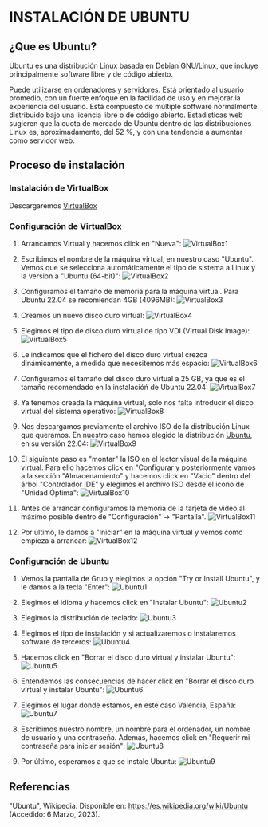 # INSTALACIÓN DE UBUNTU

## ¿Que es Ubuntu?

Ubuntu es una distribución Linux basada en Debian GNU/Linux, que incluye principalmente software libre y de código abierto.

Puede utilizarse en ordenadores y servidores. Está orientado al usuario promedio, con un fuerte enfoque en la facilidad de uso y en mejorar la experiencia del usuario. Está compuesto de múltiple software normalmente distribuido bajo una licencia libre o de código abierto. Estadísticas web sugieren que la cuota de mercado de Ubuntu dentro de las distribuciones Linux es, aproximadamente, del 52 %, y con una tendencia a aumentar como servidor web.

## Proceso de instalación

### Instalación de VirtualBox

Descargaremos [VirtualBox](https://www.virtualbox.org/)

### Configuración de VirtualBox

1. Arrancamos Virtual y hacemos click en "Nueva":
![VirtualBox1](https://github.com/neusmartinez/InstalacionUbuntu/blob/main/VIRTUALBOX1.png)


2. Escribimos el nombre de la máquina virtual, en nuestro caso "Ubuntu". Vemos que se selecciona automáticamente el tipo de sistema a Linux y la version a "Ubuntu (64-bit)":
![VirtualBox2](https://github.com/neusmartinez/InstalacionUbuntu/blob/main/VIRTUALBOX2.png)


3. Configuramos el tamaño de memoria para la máquina virtual. Para Ubuntu 22.04 se recomiendan 4GB (4096MB):
![VirtualBox3](https://github.com/neusmartinez/InstalacionUbuntu/blob/main/VIRTUALBOX3.png)


4. Creamos un nuevo disco duro virtual:
![VirtualBox4](https://github.com/neusmartinez/InstalacionUbuntu/blob/main/VIRTUALBOX4.png)


5. Elegimos el tipo de disco duro virtual de tipo VDI (Virtual Disk Image):
![VirtualBox5](https://github.com/neusmartinez/InstalacionUbuntu/blob/main/VIRTUALBOX5.png)


6. Le indicamos que el fichero del disco duro virtual crezca dinámicamente, a medida que necesitemos más espacio:
![VirtualBox6](https://github.com/neusmartinez/InstalacionUbuntu/blob/main/VIRTUALBOX6.png)


7. Configuramos el tamaño del disco duro virtual a 25 GB,  ya que es el tamaño recomendado en la instalacióń de Ubuntu 22.04:
![VirtualBox7](https://github.com/neusmartinez/InstalacionUbuntu/blob/main/VIRTUALBOX7.png)


8. Ya tenemos creada la máquina virtual, solo nos falta introducir el disco virtual del sistema operativo:
![VirtualBox8](https://github.com/neusmartinez/InstalacionUbuntu/blob/main/VIRTUALBOX8.png)


9. Nos descargamos previamente el archivo ISO de la distribución Linux que queramos. En nuestro caso hemos elegido la distribución [Ubuntu](https://ubuntu.com/), en su versión 22.04:
![VirtualBox9](https://github.com/neusmartinez/InstalacionUbuntu/blob/main/VIRTUALBOX9.png)


10. El siguiente paso es "montar" la ISO en el lector visual de la máquina virtual. Para ello hacemos click en "Configurar y posteriormente vamos a la sección "Almacenamiento" y hacemos click en "Vacio" dentro del árbol "Controlador IDE"  y elegimos el archivo ISO desde el icono de "Unidad Óptima":
![VirtualBox10](https://github.com/neusmartinez/InstalacionUbuntu/blob/main/VIRTUALBOX10.png)


11. Antes de arrancar configuramos la memoria de la tarjeta de video al máximo posible dentro de "Configuración" -> "Pantalla".
![VirtualBox11](https://github.com/neusmartinez/InstalacionUbuntu/blob/main/VIRTUALBOX11.png)


12. Por último, le damos a "Iniciar" en la máquina virtual y vemos como empieza a arrancar:
![VirtualBox12](https://github.com/neusmartinez/InstalacionUbuntu/blob/main/VIRTUALBOX12.png)


### Configuración de Ubuntu

1. Vemos la pantalla de Grub y elegimos la opción "Try or Install Ubuntu", y le damos a la tecla "Enter":
![Ubuntu1](https://github.com/neusmartinez/InstalacionUbuntu/blob/main/UBUNTU1.png)


2. Elegimos el idioma y hacemos click en "Instalar Ubuntu":
![Ubuntu2](https://github.com/neusmartinez/InstalacionUbuntu/blob/main/UBUNTU2.png)


3. Elegimos la distribución de teclado:
![Ubuntu3](https://github.com/neusmartinez/InstalacionUbuntu/blob/main/UBUNTU3.png)


4. Elegimos el tipo de instalación y si actualizaremos o instalaremos software de terceros:
![Ubuntu4](https://github.com/neusmartinez/InstalacionUbuntu/blob/main/UBUNTU4.png)


5. Hacemos click en "Borrar el disco duro virtual y instalar Ubuntu":
![Ubuntu5](https://github.com/neusmartinez/InstalacionUbuntu/blob/main/UBUNTU5.png)


6. Entendemos las consecuencias de hacer click en "Borrar el disco duro virtual y instalar Ubuntu":
![Ubuntu6](https://github.com/neusmartinez/InstalacionUbuntu/blob/main/UBUNTU6.png)


7. Elegimos el lugar donde estamos, en este caso Valencia, España:
![Ubuntu7](https://github.com/neusmartinez/InstalacionUbuntu/blob/main/UBUNTU7.png)


8. Escribimos nuestro nombre, un nombre para el ordenador, un nombre de usuario y una contraseña. Además, hacemos click en "Requerir mi contraseña para iniciar sesión":
![Ubuntu8](https://github.com/neusmartinez/InstalacionUbuntu/blob/main/UBUNTU8.png)


9. Por último, esperamos a que se instale Ubuntu:
![Ubuntu9](https://github.com/neusmartinez/InstalacionUbuntu/blob/main/UBUNTU9.png)


## Referencias
"Ubuntu", Wikipedia. Disponible en: https://es.wikipedia.org/wiki/Ubuntu (Accedido: 6 Marzo, 2023). 
